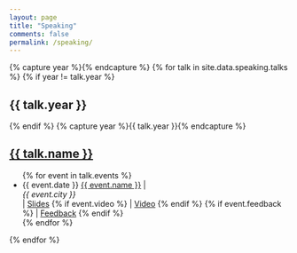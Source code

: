 ```yaml
---
layout: page
title: "Speaking"
comments: false
permalink: /speaking/
---
```


<div id="blog-archives" class="speaking">
	{% capture year %}{% endcapture %}
	{% for talk in site.data.speaking.talks %}
		{% if year != talk.year %}
			<h2>{{ talk.year }}</h2>
		{% endif %}
		{% capture year %}{{ talk.year }}{% endcapture %}
		<article>
			<h1><a href="{{ talk.url }}">{{ talk.name }}</a></h1>
			<footer>
				<ul>
					{% for event in talk.events %}
						<li>
							<span>{{ event.date }}</span>
							<a href="{{ event.url }}">{{ event.name }}</a> | 
							<address class="country-{{ event.country }}">{{ event.city }}</address> | 
							<a href="{{ event.slides }}">Slides</a>
							{% if event.video %}
								 | <a href="{{ event.video }}">Video</a>
							{% endif %}
							{% if event.feedback %}
								 | <a href="{{ event.feedback }}">Feedback</a>
							{% endif %}
						</li>
					{% endfor %}
				</ul>
			</footer>
		</article>
	{% endfor %}
</div>
